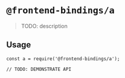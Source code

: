# `@frontend-bindings/a`

> TODO: description

## Usage

```
const a = require('@frontend-bindings/a');

// TODO: DEMONSTRATE API
```
